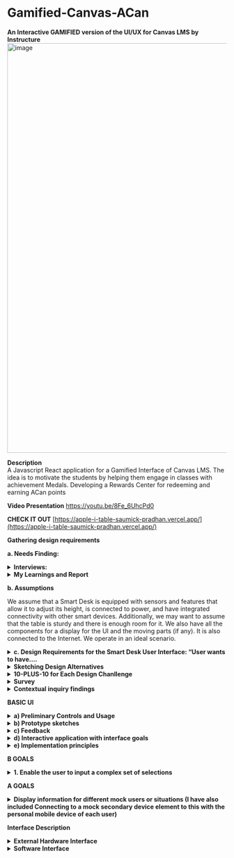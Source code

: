 # Gamified-Canvas-ACan


**An Interactive GAMIFIED version of the UI/UX for Canvas LMS by Instructure**
<img width="942" alt="image" src="https://github.com/SaumickPradhan/Apple-iTable/assets/85262444/a56473df-12b9-42a0-ac81-1063c9e85204">

**Description**
<br>
A Javascript React application for a Gamified Interface of Canvas LMS. The idea is to motivate the students by helping them engage in classes with achievement Medals. Developing a Rewards Center for redeeming and earning ACan points

**Video Presentation**
https://youtu.be/8Fe_6UhcPd0

**CHECK IT OUT**
[https://apple-i-table-saumick-pradhan.vercel.app/](https://apple-i-table-saumick-pradhan.vercel.app/)


**Gathering design requirements**

**a. Needs Finding:**
<details>
<summary> <b>Interviews:</b> </summary>


Interview 1 (Jenna Lowes, pre-med, sophomore at the University of Cincinnati) 
 
#### How do you access your assignments and plan to complete them in time? 
Jenna utilizes the built-in planning features on Canvas such as the to-do list to manage her workload effectively. She organizes her tasks using those features to complete her work on time. 
#### How do you motivate yourself to complete your assignments? 
Jenna stays motivated to complete her assignments by ensuring that she performs a self-care routine every day to de-stress from her heavy workload as a pre-med major.  
#### How do you ask for help when you are stuck? 
When Jenna is stuck, she makes use of Canvas's communication tools, such as discussion forums and messaging, to seek assistance from both peers and instructors. 
#### How do you feel about the assignment submission windows in Canvas? 
Jenna thinks the assignment submission window on Canvas is easy to navigate, but maybe having a clear feedback window would be useful, especially after an exam. 
#### Do you like how you are able to submit your exams? 
Jenna appreciates the flexibility of Canvas's submission windows, especially for exams, but she does not like how sometimes she is unsure if her exam has been submitted. 
#### What do you think could have been better with the way you submit your assignments? 
Jenna believes that providing clearer feedback after submitting an assignment would help. 
#### To what extent do you feel you are able to ask for help through Canvas – Be it your peers or your instructors? 
Canvas offers robust communication channels, making it easy for Jenna to seek help from peers and instructors when needed. 
#### How do you feel about being incentivized to play games on Canvas for extra credit? 
Jenna finds the idea of being incentivized to play games for extra credit in the alternate Canvas version motivating, as she feels like she would appreciate an extension on some of her assignments. 
#### What games do you play to relax from work/exams? 
Jenna usually plays idle games such as Sims to relax from work. 
#### To what extent do rewards and penalties in games motivate you? 
Rewards and penalties in games, especially the opportunity to earn extra credit on Canvas, would effectively motivate Jenna to stay engaged and complete tasks. 
 
 
 
Interview 2 (Vic Patel, Information Technology, junior at the University of Cincinnati) 
 
#### How do you access your assignments and plan to complete them in time? 
Vic typically accesses assignments on Canvas by logging in, finding the course page, and checking the assignments tab. He often sets reminders to stay on top of his workload. 
#### How do you motivate yourself to complete your assignments? 
Vic motivates himself by breaking assignments into smaller chunks and rewarding himself with breaks or treats after completing portions of the work. 
#### How do you ask for help when you are stuck? 
When Vic gets stuck, he asks help either by posting questions on the discussion forum or emailing his instructor. 
#### How do you feel about the assignment submission windows in Canvas? 
Vic generally finds the assignment submission windows in Canvas acceptable, as it is flexible. 
#### Do you like how you are able to submit your exams? 
Vic appreciates the convenience of submitting exams through Canvas, as it gives him control over his testing environment. 
#### What do you think could have been better with the way you submit your assignments? 
Vic believes that improving the clarity of the assignment submission process, particularly for file uploads and multiple attachments. 
#### To what extent do you feel you are able to ask for help through Canvas – Be it your peers or your instructors? 
Vic feels that Canvas is a valuable platform for seeking help, both from peers and instructors, through discussion boards, emails, and direct messaging. 
#### How do you feel about being incentivized to play games on Canvas for extra credit? 
 Vic thinks that incentivizing games on Canvas for extra credit is a fun idea that can motivate students who enjoy gaming. 
#### What games do you play to relax from work/exams? 
To relax, Vic enjoys playing games like Minecraft and Among Us, which helps him unwind and take a break from work and exams. 
#### To what extent do rewards and penalties in games motivate you? 
In terms of motivation, rewards and penalties in games can be a significant factor for Vic. He finds them very motivating and enjoys the sense of achievement and progress that comes with earning rewards in games. 
 
 
 
Interview-3: Aerospace Engineering major first-year student at UC Davis
  
#### How do you access your assignments and plan to complete them in time? 
I access my assignments on Canvas by logging into my account and navigating to the specific course where the assignment is located. Usually, the assignments are listed in a dedicated section or under a specific tab. To plan for completing them on time, I usually create a digital calendar on Google, which my university uses predominantly, to keep track of assignment due dates and prioritize them accordingly. The Canvas calendar is useful for this as well! 
#### How do you motivate yourself to complete your assignments? 
Motivation can be a tricky challenge, especially for challenging assignments. I find that breaking down the tasks into smaller, manageable parts helps. Additionally, I try to remind myself of my long-term goals and how completing assignments is essential for my academic success. Sometimes, I join study groups or work with my classmates and friends to stay motivated and accountable.  
#### How do you ask for help when you are stuck? 
Canvas provides several ways to ask for help. I can use discussion boards, send messages to instructors or friends, or even attend the TA or instructor office hours. When I'm stuck on a specific assignment, I usually start by posting a question on the discussion board or sending a message to the instructor. If I don't receive a timely response, I reach out to my friends for help. 
  
#### How do you feel about the assignment submission windows in Canvas? 
I find the assignment submission windows in Canvas to be reasonable. They typically provide adequate time for completing and submitting assignments. However, it's important to keep track of these windows, as missing a deadline can result in penalties.  
  
####  Do you like how you are able to submit your exams? 
Submitting exams on Canvas is straightforward. I appreciate the convenience of being able to complete exams digitally and receive instant feedback in some cases. However, it can be stressful, especially for high-stakes exams, as there is often a time limit. The exams with free-response questions especially, are the ones that are the most stressful because I don’t know how the professor or TA will grade it. 
  
 
#### What do you think could have been better with the way you submit your assignments? 
One improvement could be providing clearer instructions for assignment submissions on Canvas. Sometimes, the process can be confusing, especially for new students. It would also be helpful if Canvas allowed for multiple file uploads in a more user-friendly manner. I hate having to click the “Add File” button like 10 times for 10 different files. It would have been so much easier to submit my assignments if I could select multiple files in one go!  
  
#### To what extent do you feel you are able to ask for help through Canvas – Be it your peers or your instructors? 
I generally feel that Canvas offers several ways to ask for help, both from peers and instructors. The discussion boards and messaging system are useful for reaching out to instructors and classmates. However, the effectiveness of the help received varies based on the responsiveness of instructors and the willingness of peers to assist, which has fortunately been good so far. 
  
#### How do you feel about being incentivized to play games on Canvas for extra credit? 
I think the idea of incentivizing students to play games on Canvas for extra credit is very intriguing. It can be a fun and engaging way to earn additional points. I would definitely be interested in seeing this on my Canvas. It would make the entire process of using Canvas much more fun, in my opinion. I am also intrigued to know how this would be implemented! 
  
#### What games do you play to relax from work/exams? 
I often play casual mobile games to relax, such as puzzle games such as the 2048 game and strategy games like chess. These provide a break from academics and help me unwind after a long day. Sometimes, I also engage in physical activities or sports to de-stress. I also play games like Clash of Clans and Call of Duty, which are a little time-consuming, so I usually play them before bed for like an hour or so. 
  
#### To what extent do rewards and penalties in games motivate you? 
Rewards motivate me to keep playing the game for longer, and it also makes it much more fun to engage in a friendly competition with my friends to see who has the most rewards. Penalties, on the other hand, are quite disheartening, for the lack of a better word. I hate penalties! They are a buzzkill for me to be honest. But they enable me to see what I did wrong, so I can avoid doing that the next time I play the game, which often leads to more rewards! So, yeah, rewards are motivating! 
 
 
 
Interview-4: Computer Science major junior at UC 
 
#### How do you access your assignments and plan to complete them in time?  
Accessing assignments on Canvas is convenient. I typically log into my Canvas account and navigate to the respective course page. The assignment details, instructions, and due dates are readily available. To ensure I complete assignments on time, I use the Canvas Calendar to track assignment deadlines. This way, I can efficiently manage my time and prioritize tasks. Sometimes, even my friends remind me that an assignment’s due date is coming up, so that is another way I end up completing it on time! I often break down larger assignments into smaller tasks and allocate specific time slots for them. 
 
#### How do you motivate yourself to complete your assignments?  
Motivation can be a challenge, especially for complex programming assignments. To stay motivated, I often set personal goals and milestones for each assignment. Breaking the task into smaller, manageable parts makes it less daunting. I find that setting clear goals and focusing on the practical applications of what I'm learning can be highly motivating. Collaborating with my friends on group projects also adds an element of healthy competition and motivation. 
 
#### How do you ask for help when you are stuck?  
I try to look up the problems online, firstly, on sites like GeeksForGeeks or StackOverflow. If I 	can’t find anything there, I try to ask my friends if they know how to solve the problem. I also 	use the class Discord channel to discuss the problem with my classmates to see if they faced the 	same problem and how they solved it. The last resort is to ask the professor or TA about it. 
 
#### How do you feel about the assignment submission windows in Canvas?  
I think the assignment submission window on Canvas is good. It mentions everything I need to know about the assignment such as the instructions, due date details, the number of points it’s worth, etc. So, I would say it has sufficient information for me to turn in my assignment on time efficiently. I just wish I could select multiple files in one go! 
 
#### Do you like how you are able to submit your exams?  
Submitting exams on Canvas is straightforward, but it depends on the exam format. For multiple-choice or short-answer exams, I think Canvas is efficient. However, for coding questions or written exams involving equations and calculations, it could be improved to provide a more user-friendly text editor and ensure compatibility with various programming languages. 
 
#### What do you think could have been better with the way you submit your assignments?  
While Canvas is effective for assignment submission, it could be enhanced by providing a built-in code editor that supports multiple programming languages. Additionally, a plagiarism checker integrated into the submission process would be beneficial for maintaining academic integrity. Canvas could also improve the assignment submission process by allowing students to submit multiple code files more easily, as I mentioned earlier. This is especially important in computer science, where assignments often involve multiple code components. 
 
#### To what extent do you feel you are able to ask for help through Canvas – Be it your peers or your instructors?  
I think the Discussion Board on Canvas is helpful to some extent for asking questions, but people don’t use it too often, so I usually depend on the class communication channels such as Discord or GroupMe. Or I just email the professor directly, because often they are not aware of the conversation on Discussion Board, or they have disabled it for the course! The discussions on Discord, GroupMe, and (sometimes) Canvas are particularly useful for sharing code snippets and troubleshooting. 
 
#### How do you feel about being incentivized to play games on Canvas for extra credit?  
Incentivizing games for extra credit is an interesting concept, especially if the games are designed to reinforce course content. It can make learning more engaging. However, the games should be thoughtfully integrated into the curriculum and align with the learning objectives. Playing games for extra credit could also be a source of motivation for people to study more if it involves using concepts learned in class to play it. 
 
#### What games do you play to relax from work/exams?   
I play games like Subway Surfers, Clash of Clans, Call of Duty, and Ludo, depending on my mood. I just use these games to relax after a busy day, so it’s probably just for a few minutes at the end of the day or after a stressful exam. I also enjoy multiplayer online games for relaxation. 
 
#### To what extent do rewards and penalties in games motivate you? 
Rewards and penalties in games can be motivating, especially when they are designed effectively. Earning points or achievements in games can be a satisfying way to track progress. Receiving in-game rewards or achieving high scores can also be a strong incentive to continue playing. Penalties, however, should be fair and not overly punitive, as excessive penalties can be demotivating. Personal preferences and the quality of game design play a significant role in how motivating rewards and penalties are. 
 
  
Interview-5: Brother, computer science graduate 
  
#### How do you access your assignments and plan to complete them in time? 
Accesses assignments on Canvas through personal laptop, never mobile version. Has difficulty planning for assignments. Does not like Canvas’s calendar and To-Do system. Uses physical whiteboards as well as personal calendar app to keep up with work. Likes this method due to reminders.  
#### How do you motivate yourself to complete your assignments? 
Says he is definitely a procrastinator. Stress is a big motivator. Usually only works ahead if it seems like he will be too busy. Breaks after bits of work help to make work easier. 
#### How do you ask for help when you are stuck? 
Doesn’t like how canvas offers help. Usually searches randomly across the course page to find TA/office hours. Usually only searches online for answers or talks to computer scientist father. 
#### How do you feel about the assignment submission windows in Canvas? 
Hard deadlines can be stressful when pushing work to the last minute. But it is understandable that some sort of deadline should be in place. Doesn’t feel Canvas does good enough job reminding you of your assignments. 
#### Do you like how you are able to submit your exams? 
Depends on how the professor sets up the exam. Has had exams where once a question is submitted, can’t go back. Also doesn’t like exams that don’t show results in any way at end. No problem with honor system and cheating rules. 
#### What do you think could have been better with the way you submit your assignments? 
Reminders for assignments when they are due in 24 hours or maybe even more customizable options. Some sort of better way to organize upcoming assignments like a calendar app. 
#### To what extent do you feel you are able to ask for help through Canvas – Be it your peers or your instructors? 
Getting help through Canvas is ok. Has messaged teachers through messaging system and gotten responses. Seems like open discussion boards aren’t used. Never really messaged students except to form groups. 
#### How do you feel about being incentivized to play games on Canvas for extra credit? 
Normally there is no real incentive to get work done early, except for stress relief. Feels this could make him get more enthusiastic about starting and finishing work earlier. Wonders how to make it balanced for everyone. 
#### What games do you play to relax from work/exams? 
Enjoys strategy games like poker and chess. Spends a lot of time in fantastical games like Elden Ring. Really likes competitive games like Super Smash Bros 
#### To what extent do rewards and penalties in games motivate you? 
Definitely a big motivator for him. Even things such as numerical rankings or in-game achievements drive him to play more and harder. Spends lots of time trying to move online chess and smash ranking. Penalties can make him not want to play sometimes. Has quit for times after tough losses. 
 
Interview-6 : Roommate, Political Science graduate 
  
#### How do you access your assignments and plan to complete them in time? 
Checks the Canvas app on mobile phone regularly to keep up with assignment dates. Then completes assignments through personal laptop. Does not keep a calendar of upcoming assignments, only checks Canvas and remembers. 
#### How do you motivate yourself to complete your assignments? 
Has a hard time getting motivated but will usually stay on task once started. Likes to go to Coffee shop where they have nothing to do but work. Public can get loud and distracting, sometimes prefers quiet. 
#### How do you ask for help when you are stuck? 
Likes to check who is in class with them on Canvas to reach out about assignments/help. Same goes for contacting the professor, has reached out to them through Canvas. 
#### How do you feel about the assignment submission windows in Canvas? 
Usually not a problem for them. Sometimes an assignment or two slips through the cracks given how they keep track of assignments, but they get why deadlines are needed.  
#### Do you like how you are able to submit your exams? 
Does not like Canvas for exams. Gets very nervous for exams anyways, computer problems exasperate that. Only thing they like is typing essays for exams on Canvas instead of writing by hand.  
#### What do you think could have been better with the way you submit your assignments? 
Does not like assignment submission on Canvas. Is not a computer wiz and struggles mightily with converting file types for submissions. Usually ends up taking a while to do or needing help.  
#### To what extent do you feel you are able to ask for help through Canvas – Be it your peers or your instructors? 
Reached out to peers a good amount. Whether it is for access to class group messaging boards, or just help with assignments, they like group work. Never really reaches out to teacher through Canvas, only email.  
#### How do you feel about being incentivized to play games on Canvas for extra credit? 
Likes the idea but is nervous for all non gamers who might be at a disadvantage. Feels not every student might be able to make the most of this system. Thinks giving out more chances for extra credit is good.  
#### What games do you play to relax from work/exams? 
Not a big gamer at all. Only really ever plays the Sims to relax. Sometimes likes to play Candy Crush. Not familiar with most game systems/conventions. 
#### To what extent do rewards and penalties in games motivate you? 
In the games they do play, rewards and penalties are motivating. Gets sad when Sims die, and thinks beating difficult challenges is very rewarding. Thinks it could be good to get more students excited about work. 
 
</details>

<details> 
  <summary><b>My Learnings and Report</b></summary>
  
#### What is their method to solve their problems and questions during the assignment completion window?  
A lot of students check the To-do or Assignments pages to keep track of deadlines. A lot of students use a personal calendar to assist with this. Some students use Canvas’s calendar and reminder system, but not all students were aware of the functionalities of this 
#### We will be observing how they work with other peers. How do they use the different features on Canvas and what buttons or pages do they use the most?  
Students spend a lot of time on the courses page, looking at all sorts of course related information there. Different majors use different connectivity features like discussion boards in different amounts. Lots of students like to reach out to each other for group work. 
#### What is their motivation to open canvas and why would they prefer the desktop version over the mobile version or vice versa? 
Some students check canvas regularly for announcements, assignment updates, or sanity checks. However, while some of this can be made easier on the go with the mobile app, students love the desktop version for actual work. 
#### What incentives will help students be motivated 
Students seem to be motivated by stress-relief, but not enough for most of them to get their work done in an early manner. Rankings, points, and medals do motivate gamers, but non-gamers can be motivated with deadline extension or extra credit 
#### Different types of assignments the user would encounter on Canvas 
Whether it is essays, exams, discussions, labs, or projects, all sorts of assignments are submitted through canvas. Different majors make different use of this. 
#### Canvas and students can benefit from a more intrinsically motivating teaching platform 
This definitely seems to be true. A lots of students mentioned procrastination or somewhat struggling with time management. Different forms of motivation could help with this problem. 
#### How students plan out their assignments and what strategies they use to stay on track – this would help us to figure out a way to improve our UI 
A lot of students check the To-do or Assignments pages to keep track of deadlines. A lot of students use a personal calendar to assist with this. Some students use Canvas’s calendar and reminder system, but not all students were aware of the functionalities of this 

</details>


**b.	Assumptions**

We assume that a Smart Desk is equipped with sensors and features that allow it to adjust its height, is connected to power, and have integrated connectivity with other smart devices. Additionally, we may want to assume that the table is sturdy and there is enough room for it. We also have all the components for a display for the UI and the moving parts (if any). It is also connected to the Internet. We operate in an ideal scenario.

<details>
<summary><b>c.	Design Requirements for the Smart Desk User Interface: “User wants to have….</b></summary>

•	Easy Automatic height adjustment, posture preferences with Quick motions.

•	Interactive touch screen.

•	Good cable management.

•	User profiles.

•	Easy Smart devices connectivity.

•	Charging dock management for devices.

•	Notifications for messages, emails.

•	Smart phone pairing with a familiar interface like Apple Car play and Android Auto.

•	Charging capability

•	On device music connectivity

•	Daily utility notifications like calendar, weather, time, date for accessibility

•	Productivity tips: Calendar, Timer, to do list, Pomodoro, Do not disturb mode

•	Large desk with enough space for their screen(s) as well as writing and keyboard space

•	Light and other electronic connection

•	Authentication for profile and security/ privacy

<b>Future Work:</b>

•	Create an integration with an external monitor

•	Have external connections to manage the lighting near the table

•	Voice assistant integration

•	User data analytics and feedback

</details>


<details>
<summary><b>Sketching Design Alternatives</b></summary>

**Design Challenges:**

**1)	How to make the user comfortable at the table and have adaptable posture?**

[My Approach: Adjust the table height and posture of the table according to the preference of each user.]

**2)	How to make the user be connected to their smart devices (like phone, watch, earbuds etc.) to the table to collect data and charge them?**

[My Approach: Add smart devices connectivity on the table to sync information and charge on the table, maybe use the OS on these devices to sync them]

**3)	How to reduce user’s distractions while working at the table in order to be more productive?**

[My Approach: Implement a suite of productivity Apps like Timer, calendar, pomodoro, standup, etc. in the UI, maybe sync from phone]

</details>


<details>
<summary><b>10-PLUS-10 for Each Design Chanllenge</b></summary>
  
<details><summary><b>1)	How to make the user comfortable at the table and have adaptable posture?</b></summary>

<img width="477" alt="image" src="https://github.com/SaumickPradhan/Apple-iTable/assets/85262444/6f86d70a-1668-4c3d-8b85-aed45c7e1242">

<img width="553" alt="image" src="https://github.com/SaumickPradhan/Apple-iTable/assets/85262444/254d697a-309d-407d-9a6a-2d43d131e87d">

<img width="553" alt="image" src="https://github.com/SaumickPradhan/Apple-iTable/assets/85262444/6734a385-327c-45f1-9bba-ffc44b412163">

<img width="550" alt="image" src="https://github.com/SaumickPradhan/Apple-iTable/assets/85262444/0c1eb7a1-41d2-4356-a0db-6041966675c4">

<img width="554" alt="image" src="https://github.com/SaumickPradhan/Apple-iTable/assets/85262444/968e41be-c6db-486b-aad7-b66454289624">

</details>


<details>
<summary><b>2)	How to make the user be connected to their smart devices (like phone, watch, earbuds etc.) to the table to collect data and charge them?</b></summary>
  
<img width="467" alt="image" src="https://github.com/SaumickPradhan/Apple-iTable/assets/85262444/0de03ad4-ddb0-4b43-80e9-1c3da925750d">

<img width="568" alt="image" src="https://github.com/SaumickPradhan/Apple-iTable/assets/85262444/b626a9e1-5284-4cb2-b27f-77a93ae2e187">

<img width="542" alt="image" src="https://github.com/SaumickPradhan/Apple-iTable/assets/85262444/a77137e9-200d-460a-8ee7-3689a62987fe">

<img width="589" alt="image" src="https://github.com/SaumickPradhan/Apple-iTable/assets/85262444/70f83955-70a0-475f-8219-836034389070">

<img width="502" alt="image" src="https://github.com/SaumickPradhan/Apple-iTable/assets/85262444/ce7952ab-e3a7-463f-89b7-c1ee5afdf568">

</details>

<details>
<summary><b> 3) How to reduce user’s distractions while working at the table in order to be more productive?</b></summary>
  
<img width="453" alt="image" src="https://github.com/SaumickPradhan/Apple-iTable/assets/85262444/a6385816-e935-41b1-b23e-fa7de841b7c6">

<img width="549" alt="image" src="https://github.com/SaumickPradhan/Apple-iTable/assets/85262444/836e3a07-3e2e-48e6-947c-724ef8032cd7">

<img width="532" alt="image" src="https://github.com/SaumickPradhan/Apple-iTable/assets/85262444/cc3ff60e-be1c-4df0-9d08-8ebebaf336cb">

<img width="555" alt="image" src="https://github.com/SaumickPradhan/Apple-iTable/assets/85262444/d22c13ec-ac1a-4a35-8ac0-483d588582d4">

<img width="551" alt="image" src="https://github.com/SaumickPradhan/Apple-iTable/assets/85262444/4b04d2fb-d975-473f-ab7f-990e31361ec9">
</details>

</details>



<details>
  
<summary><b>Survey</b></summary>

•	Voice assistant integration

•	User data analytics and feedback
  
</details>


<details>
  
<summary><b>Contextual inquiry findings</b></summary>

#### 1.  Interviewed, Jenna Lowes is a second year pre-med major, who uses Canvas: 

When collaborating with colleagues, Jenna makes the most of Canvas as her primary platform for interaction. She actively participates in online discussions and group projects with other pre-med students along with sharing her insights. She also regularly participates in peer research groups created in Canvas to foster effective collaboration on complex topics. 
Some of the features that Jenna uses: 
Announcements: Jenna uses the Announcements page to keep herself updated on important course information, schedule changes, and significant announcements from instructors. 
Modules: To access course materials, lecture notes, and assignments in an organized manner, Jenna relies on the modules section. This approach helps Jenna maintain a structured and well-organized approach to her studies. 
Grades: Jenna frequently checks the grades tab to keep a close eye on her academic progress. This tool allows her to review her grades and receive feedback on her assignments and exams. She also uses the prediction feature in the grades section to ensure that she is getting the grade she deserves. 
Discussion Boards: Depending on the course, Jenna actively participates in discussion boards to engage with peers and instructors, pose thought-provoking questions, and share her valuable insights. 
Assignments: Jenna effectively employs the assignments page to submit her coursework and to stay well-informed about due dates and specific assignment requirements. 
  
When asked about her preference for the web version or the app version, Jenna replied that she distinctly prefers the desktop version of Canvas for several compelling reasons: 
  
Screen size: The desktop version's responsive screen space provides Jenna with an ideal workspace, making it convenient for her to access and organize course materials. She believes this feature is especially useful when multitasking with multiple canvas tabs or scrolling through large PDFs. 
  
Efficiency: Jenna thinks it is more efficient to write out long essays and paragraphs on her laptop. Thus, she prefers the web version over the app version. 
  
Course Management: Jenna finds that the desktop version streamlines navigation through courses, modules, and assignments. This helps Jenna maintain a well-organized and efficient approach to her studies. 
  
While Jenna acknowledges the practicality of the mobile version for quick updates and checking announcements while on the move, she acknowledges its limitations for more involved tasks like in-depth interactions, essay composition, or comprehensive course exploration. Therefore, her go-to choice for substantial tasks on Canvas remains the desktop version. 
 
 
#### 2. Interviewed, Dhyey Patel is a fourth-year computer science major, who uses Canvas: 
Dhyey uses different features on Canvas depending on his needs and preferences. Some of the features he uses the most are: 
 
Dashboard: He uses the dashboard to view all of his courses, assignments, announcements, and calendar events.  
Courses: He accesses all his enrolled courses and their contents, such as modules, quizzes, discussions, grades, and files from here. He also views his course syllabus and outcomes here.  
Calendar: Dhyey uses this tab to see all upcoming events and deadlines for his courses and personal tasks. He also adds new reminders for events or edits an existing one. 
Inbox: He uses this to communicate with his instructors and peers. 
Account: He uses this to manage his personal settings and preferences, such as profile, notifications etc. 
 
He uses Canvas for various purposes, such as checking his grades, submitting assignments, participating in discussions, reviewing course materials, and collaborating with others. 
 
Dhyey prefers the desktop version of Canvas over the mobile version because he finds it more convenient and comfortable to use a larger screen and a keyboard. He also likes the desktop version because it has more features and functionalities than the mobile version. But he sometimes uses the mobile version when he is on the go or needs to access something quickly from his phone.
  
</details>



**BASIC UI**

<details>
<summary><b>a)	Preliminary Controls and Usage </b></summary>

<details>
<summary><b>Controls: “Ability to…”</b></summary>
  
•	Set Timer, standup time

•	Adjust the table height 

•	Adjust notification preference

•	Select user profile

•	Write and see notes/ to dos

•	Power on/ off the display

•	Charge the devices and connect data from them

•	Select and play music

•	Customize the calendar

•	Authenticate the user profile with mobile device
</details>


<details>
<summary><b>Display: “Display the…”</b></summary>
  
•	Time, weather, day, user name

•	Devices connected and charging, the battery percentage

•	User preferred notifications, height

•	Productivity apps

•	Different messaging apps

•	Notes

•	Stand up notifications

•	Pomodoro timer

•	Music playing

</details>


<details>
<summary><b>Design choice:</b></summary>
  
•	Users should be able to authenticate themselves and select the profiles

•	Select the height of the table

•	Turn on/ off the display

•	Clearly see the feedback from selections

•	All the productivity apps will be clustered together

•	The height adjustment slider will be on the right

•	Notification widget on the top

•	Users will be able to interact with the UI like a tablet

•	Making changes to the setting should be easy

•	The connected devices will be on the left as that is where the actual devices are

•	The UI will have a Apple CarPlay theme as the user wants familiarity

•	The smart devices will be connected via the Mag Safe charger

•	Calendars will also be synced to have continuity

•	The height, standup times, music playlist, notes, notification preference and calendar will be unique to every user and will be authenticated.
</details>
</details>

<details>
  <summary><b>b)	Prototype sketches</b> </summary>
  <img width="589" alt="image" src="https://github.com/SaumickPradhan/Apple-iTable/assets/85262444/e2fa5ba1-31c2-43b9-b474-b2d976c829a5">
</details>

<details>
  <summary><b>c) Feedback</b> </summary>
Feedback from Resident Advisor manager, CS student friend, work from home uncle: The height reading should be placed lower. Timer App is not useful but pomodoro is. Create a thumb slider. Have height set according to the user profiles.
<br>  
  
 **Improvement:**

  <img width="572" alt="image" src="https://github.com/SaumickPradhan/Apple-iTable/assets/85262444/9b9a60dd-654d-4152-b9f4-a4125377bea8">

 **Feedback:** Create a window rather than pop up. Have progress green circles on the Apps. Show weather as well.

  <img width="468" alt="image" src="https://github.com/SaumickPradhan/Apple-iTable/assets/85262444/9b38c490-0955-41c3-83b4-cdf3e9a59222">
</details>



<details>
  <summary><b>d)	Interactive application with interface goals</b></summary>
  Code an be found under Project-1 folder. Run using "npm run dev" in React.
</details>

<details>
  <summary><b>e) Implementation principles</b></summary>
  <details>
    <summary><b>Consider visual design principles in your design:</b></summary>
    i.The UI has simplicity in using. All the features and interactive options are clearly laid out. The feature have regularity and in font size, color and other styling.<br>
ii.	The visual hierarchy is similar to an iPad which the user is familiar with. <br>
iii.	Not much learning is required as it has a layout similar to Apple’s other UI (like CarPlay or iPad). This helps in Learnability as there is a continuity in the UI from other platforms<br>
iv.	Proximity of all the 4 productivity apps is seen. Also the controls are well spaced in their own grids.<br>
v.	Color is same throughout and the user is able to familiarize with it quickly. It has a similar interface to some of the other Apple devices the user knows about.<br>
vi.	Controls are visually represented and easy to access. They provide feedback for every interaction.<br>
  </details>

  <details>
    <summary><b>Provide appropriate feedback for interactions</b></summary>
i For this Mock UI, the user already knows what to click as the controls, apps, sliders, etc. as familiar.<br>
ii.	Drop down menus and windows are interactable with feedback<br>
iii.	The username can be seen at the top<br>
iv.	The buttons have a different click arrow.<br>
  </details>

   <details>
    <summary><b>Elements should be clearly laid out.  Your interface for the smart object should have fixed dimensions (non-resizing, non-responsive layout) with size and aspect ratio that is appropriate for your object.</b></summary>
  i.The mock UI handles resizing.<br>
ii.	Boundaries are clearly laid out on the webpage.   <br>

  </details>
</details>



**B GOALS**
<details>
  <summary><b>1. Enable the user to input a complex set of selections</b></summary>
  Complex actions are used in all the 4 productivity applications. In Timer App you user can use the pomodoro timer. In the Standup, user can adjust the stand-up timer. In the Music App, user can select their playlist, songs and add song to que and play them. In the notes app, user can complete the To do list, choose their desired note app and Add new note. All the apps have a completion green circle around them to show progress. The height adjustment bar can also have complex selections. The Power button turns the display on and off. The devices connected and charging are shown as well.
  <details>
    <summary><b>Sketches</b></summary>
    <img width="569" alt="image" src="https://github.com/SaumickPradhan/Apple-iTable/assets/85262444/bf567712-18bf-4f7a-a4d2-c3124366bd90">
    
<img width="468" alt="image" src="https://github.com/SaumickPradhan/Apple-iTable/assets/85262444/b43dfa2f-298d-4a20-b35b-a189fee8882d">
    
  <img width="468" alt="image" src="https://github.com/SaumickPradhan/Apple-iTable/assets/85262444/bba1fd64-0b67-4c12-a46b-3bec17883b08">
  </details>
  <details>
    <summary><b>Feedback</b></summary>
    Feedback was to change the color of the power button to be red when selected. The dialogue boxes for the apps should be symmetric.
  </details>

</details>


**A GOALS**
<details>
  <summary><b>Display information for different mock users or situations (I have also included Connecting to a mock secondary device element to this with the personal mobile device of each user)</b></summary>
  The table can be personalized and customized by the users. Initially the table will be only for guests. If the user wants to access information from their phone or connect their table configuration settings, they will place their smart mobile device on the magsafe charger. This will charge the phone and also connect it to the table. This acts as authentication for the data transfer. Now, the user will Double click their name from the users button for authentication. There entire data and table settings preferences are now synced. This Handshake between the mobile device and the table is shown in the mock UI Application. The users notification, calendar, height, standup, notes, music preference will be synced to the table. The user will see their name as well.
 <details>
    <summary><b>Sketches</b></summary>
    <img width="562" alt="image" src="https://github.com/SaumickPradhan/Apple-iTable/assets/85262444/5d5085a2-4933-4e67-b872-dbfed7627044">

  <img width="468" alt="image" src="https://github.com/SaumickPradhan/Apple-iTable/assets/85262444/94b2ce8d-6502-4bf8-aec9-831b41bf75c9">

<img width="468" alt="image" src="https://github.com/SaumickPradhan/Apple-iTable/assets/85262444/1e8c3c78-21d0-44e8-90b2-a1d685ef5f31">


  </details>
  <details>
    <summary><b>Feedback</b></summary>
Feedback was to display a message that the data has been synced and the user profile has been authenticated and selected, on the user’s phone.
  </details>
  
</details>

**Interface Description**
  <details>
    <summary><b>External Hardware Interface</b></summary>
    The UI will be on a screen on the bottom right corner (like an iPad) and the magsafe chargers will be on the top right to connect and charge the 3 devices.
    <br>
    
  <img width="871" alt="image" src="https://github.com/SaumickPradhan/Apple-iTable/assets/85262444/01cd74a7-0439-4c67-93ca-1ae868d5570f">
</details>


  <details>
  <summary><b>Software Interface</b></summary>
    Here is the UI for the display.
  <img width="1319" alt="image" src="https://github.com/SaumickPradhan/Apple-iTable/assets/85262444/a5c372cb-4a47-4761-9443-64b3a249ffad">
    
  <details>
  <summary><b>Left Widget</b></summary>
    You can see the three devices (phone, smartwatch, earpods) connected with their connection strength and battery progress.
    
<img width="215" alt="image" src="https://github.com/SaumickPradhan/Apple-iTable/assets/85262444/595c10b8-6489-4c46-b277-c72276bba521">
  </details>

   <details>
  <summary><b>Top Widget</b></summary>
    Here is the notification widget. It changes as per user preference (type of notifications)
    
<img width="776" alt="image" src="https://github.com/SaumickPradhan/Apple-iTable/assets/85262444/688ef1f6-6f63-449d-b674-95852b347f78">

<img width="763" alt="image" src="https://github.com/SaumickPradhan/Apple-iTable/assets/85262444/d381bfa8-3c0b-4b4d-a51b-b706f3926643">

  </details>

 <details>
  <summary><b>Productivity Apps</b></summary>
   You have the Pomodoro Timer App with shows the time as well. The Apple standUp app to give user personalized or customized reminders. The Music App with user personalized or customized playlists, songs add to queue and play options. The notes app which can be changed by user for personalization. You also have a user specific calendar for date and daily tasks.
    
<img width="420" alt="image" src="https://github.com/SaumickPradhan/Apple-iTable/assets/85262444/02fb16d6-56d6-4779-a073-13cac6d1be33">

<img width="233" alt="image" src="https://github.com/SaumickPradhan/Apple-iTable/assets/85262444/d970a07a-ac3c-44e7-9cf1-cbcd231d17e2">

<img width="340" alt="image" src="https://github.com/SaumickPradhan/Apple-iTable/assets/85262444/ecb5719d-e65e-4352-9523-a05dfa340bfe">

<img width="160" alt="image" src="https://github.com/SaumickPradhan/Apple-iTable/assets/85262444/99d680e1-4de5-4a6d-92ba-9a4e99f7d79b">

<img width="236" alt="image" src="https://github.com/SaumickPradhan/Apple-iTable/assets/85262444/8dca1489-ce75-4a3a-8adc-01f28876bc3e">

<img width="197" alt="image" src="https://github.com/SaumickPradhan/Apple-iTable/assets/85262444/eca5024f-d170-40c4-bdcc-2229932cfaf2">

<img width="203" alt="image" src="https://github.com/SaumickPradhan/Apple-iTable/assets/85262444/793a6148-7890-4592-8dfe-e085a7d0e70e">


  </details>


   <details>
  <summary><b>Right Widget</b></summary>
   Shows the name of the active user and date and weather. Also has a slider for height adjustment with a reader. The height can be pre set or customized by the user.
<img width="192" alt="image" src="https://github.com/SaumickPradhan/Apple-iTable/assets/85262444/f06d69dc-04f2-4b1b-abb2-b3eb6c12dd9b">
  </details>

   <details>
  <summary><b>Control panel</b></summary>
Power button turns the display on or off. Select the user by double clicking after authentication.
     
  <img width="754" alt="image" src="https://github.com/SaumickPradhan/Apple-iTable/assets/85262444/5956d80f-2f94-4405-adeb-710c9a4fc9b9">

  <img width="1221" alt="image" src="https://github.com/SaumickPradhan/Apple-iTable/assets/85262444/16c4b063-f997-4c6f-9c0f-5e9a04c75daa">

  <img width="428" alt="image" src="https://github.com/SaumickPradhan/Apple-iTable/assets/85262444/fc2c049d-df6f-459c-8bb8-7ee3be8987d2">
  
  </details>


  <details>
  <summary><b>External Device Connection</b></summary>
     Select the active user's device here for authentication with magsage and connectivity
<img width="804" alt="image" src="https://github.com/SaumickPradhan/Apple-iTable/assets/85262444/a42f39f3-0e65-4870-80ec-144504cf0d44">

  </details>
  
  
  </details>

